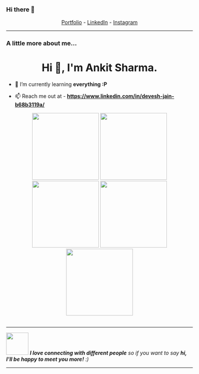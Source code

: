 ### Hi there 👋


<!--- Adding Header Elements -->
<p align="center">
  <a href="#">Portfolio</a> -
  <a href="https://www.linkedin.com/in/ankit-sharma-561b291b0/">LinkedIn</a> - 
  <a href="https://www.instagram.com/numismatic_tendencies/">Instagram</a></p>

-----------------------------------------------------------

### A little more about me...  

<h1 align="center">Hi 👋, I'm Ankit Sharma.</h1>

- 🌱 I’m currently learning **everything :P**

- 📫 Reach me out at - **https://www.linkedin.com/in/devesh-jain-b68b3119a/**

<div align="center">
<img height="180em" src="https://github-profile-summary-cards.vercel.app/api/cards/profile-details?username=the-iter8&theme=github_dark" />
<img height="180em" src="https://github-profile-summary-cards.vercel.app/api/cards/repos-per-language?username=the-iter8&theme=github_dark"  />
<img height="180em" src="https://github-profile-summary-cards.vercel.app/api/cards/most-commit-language?username=the-iter8&theme=github_dark"  />
<img height="180em" src="https://github-profile-summary-cards.vercel.app/api/cards/stats?username=the-iter8&theme=github_dark"/>
<img height="180em" src="https://github-profile-summary-cards.vercel.app/api/cards/productive-time?username=the-iter8&theme=github_dark" />
</div>
<br>

---

<img src="https://media.giphy.com/media/LnQjpWaON8nhr21vNW/giphy.gif" width="60"> <em><b>I love connecting with different people</b> so if you want to say <b>hi, I'll be happy to meet you more!</b> :)</em>

---


